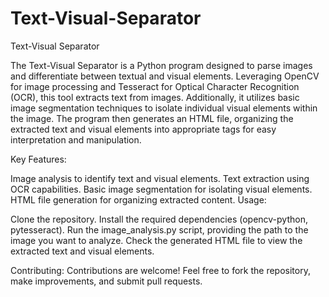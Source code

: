 # Text-Visual-Separator

Text-Visual Separator

The Text-Visual Separator is a Python program designed to parse images and differentiate between textual and visual elements. Leveraging OpenCV for image processing and Tesseract for Optical Character Recognition (OCR), this tool extracts text from images. Additionally, it utilizes basic image segmentation techniques to isolate individual visual elements within the image. The program then generates an HTML file, organizing the extracted text and visual elements into appropriate tags for easy interpretation and manipulation.

Key Features:

Image analysis to identify text and visual elements.
Text extraction using OCR capabilities.
Basic image segmentation for isolating visual elements.
HTML file generation for organizing extracted content.
Usage:

Clone the repository.
Install the required dependencies (opencv-python, pytesseract).
Run the image_analysis.py script, providing the path to the image you want to analyze.
Check the generated HTML file to view the extracted text and visual elements.

Contributing:
Contributions are welcome! Feel free to fork the repository, make improvements, and submit pull requests.

